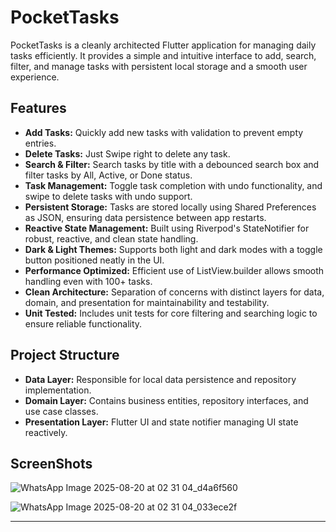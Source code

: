 # PocketTasks

PocketTasks is a cleanly architected Flutter application for managing daily tasks efficiently. It provides a simple and intuitive interface to add, search, filter, and manage tasks with persistent local storage and a smooth user experience.

## Features

- **Add Tasks:** Quickly add new tasks with validation to prevent empty entries.
- **Delete Tasks:** Just Swipe right to delete any task.
- **Search & Filter:** Search tasks by title with a debounced search box and filter tasks by All, Active, or Done status.
- **Task Management:** Toggle task completion with undo functionality, and swipe to delete tasks with undo support.
- **Persistent Storage:** Tasks are stored locally using Shared Preferences as JSON, ensuring data persistence between app restarts.
- **Reactive State Management:** Built using Riverpod's StateNotifier for robust, reactive, and clean state handling.
- **Dark & Light Themes:** Supports both light and dark modes with a toggle button positioned neatly in the UI.
- **Performance Optimized:** Efficient use of ListView.builder allows smooth handling even with 100+ tasks.
- **Clean Architecture:** Separation of concerns with distinct layers for data, domain, and presentation for maintainability and testability.
- **Unit Tested:** Includes unit tests for core filtering and searching logic to ensure reliable functionality.

## Project Structure

- **Data Layer:** Responsible for local data persistence and repository implementation.
- **Domain Layer:** Contains business entities, repository interfaces, and use case classes.
- **Presentation Layer:** Flutter UI and state notifier managing UI state reactively.

## ScreenShots

![WhatsApp Image 2025-08-20 at 02 31 04_d4a6f560](https://github.com/user-attachments/assets/0fb52df4-c5c8-4a5a-a6ea-259ac2b98950)

![WhatsApp Image 2025-08-20 at 02 31 04_033ece2f](https://github.com/user-attachments/assets/493ad1fa-d587-44d2-a093-748be14e4473)



***
